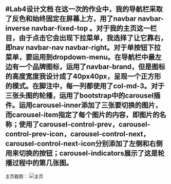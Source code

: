 #Lab4设计文档
在这一次的作业中，我的导航栏采取了反色和始终固定在屏幕上方，用了navbar navbar-inverse navbar-fixed-top 。对于我的主页这一栏目，由于点击它会出现下拉菜单，我选择了让它靠右，即nav navbar-nav  navbar-right。对于单按钮下拉菜单，要运用到dropdown-menu。在导航栏中最左边有一个品牌图标，运用了navbar-brand，但是图标的高度宽度我设计成了40px40px，呈现一个正方形的模式。在脚注中，每一列都使用了col-md-3。对于三张头图的轮播，运用了bootstrap中的carousel插件。运用carousel-inner添加了三张要切换的图片，而carousel-item指定了每个图片的内容，即图片的名称；使用了carousel-control-prev，carousel-control-prev-icon，carousel-control-next，carousel-control-next-icon分别添加了左侧和右侧用来切换的按钮；carousel-indicators展示了这是轮播过程中的第几张图。
-----------------
主页截图：
![主页](主页.png)
